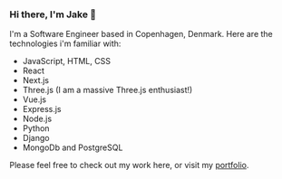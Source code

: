 ### Hi there, I'm Jake 👋

I'm a Software Engineer based in Copenhagen, Denmark. 
Here are the technologies i'm familiar with:
- JavaScript, HTML, CSS
- React
- Next.js
- Three.js (I am a massive Three.js enthusiast!)
- Vue.js
- Express.js
- Node.js
- Python
- Django
- MongoDb and PostgreSQL

Please feel free to check out my work here, or visit my [portfolio](https://www.jakephillips.eu/).


<!--
**j-o-phillips/j-o-phillips** is a ✨ _special_ ✨ repository because its `README.md` (this file) appears on your GitHub profile.

Here are some ideas to get you started:

- 🔭 I’m currently working on ...
- 🌱 I’m currently learning ...
- 👯 I’m looking to collaborate on ...
- 🤔 I’m looking for help with ...
- 💬 Ask me about ...
- 📫 How to reach me: ...
- 😄 Pronouns: ...
- ⚡ Fun fact: ...
-->
